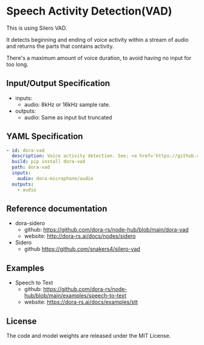 # Speech Activity Detection(VAD)

This is using Silero VAD.

It detects beginning and ending of voice activity within a stream of audio and returns the parts that contains activity.

There's a maximum amount of voice duration, to avoid having no input for too long.

## Input/Output Specification

- inputs:
  - audio: 8kHz or 16kHz sample rate.
- outputs:
  - audio: Same as input but truncated

## YAML Specification

```yaml
- id: dora-vad
  description: Voice activity detection. See; <a href='https://github.com/snakers4/silero-vad'>sidero</a>
  build: pip install dora-vad
  path: dora-vad
  inputs:
    audio: dora-microphone/audio
  outputs:
    - audio
```

## Reference documentation

- dora-sidero
  - github: https://github.com/dora-rs/node-hub/blob/main/dora-vad
  - website: http://dora-rs.ai/docs/nodes/sidero
- Sidero
  - github https://github.com/snakers4/silero-vad

## Examples

- Speech to Text
  - github: https://github.com/dora-rs/node-hub/blob/main/examples/speech-to-text
  - website: https://dora-rs.ai/docs/examples/stt

## License

The code and model weights are released under the MIT License.
